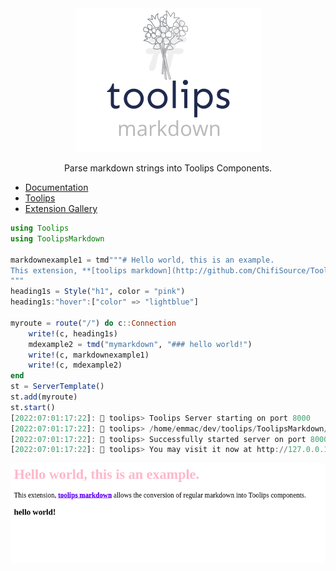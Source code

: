 <div align="center">
<img src = "https://github.com/ChifiSource/image_dump/blob/main/toolips/toolipsmarkdown.png"></img>

Parse markdown strings into Toolips Components.

</div>

- [Documentation]()
- [Toolips](https://github.com/ChifiSource/Toolips.jl)
- [Extension Gallery](https://toolips.app/?page=extensions&selected=markdown)
```julia
using Toolips
using ToolipsMarkdown

markdownexample1 = tmd"""# Hello world, this is an example.
This extension, **[toolips markdown](http://github.com/ChifiSource/ToolipsMarkdown.jl)** allows the conversion of regular markdown into Toolips components.
"""
heading1s = Style("h1", color = "pink")
heading1s:"hover":["color" => "lightblue"]

myroute = route("/") do c::Connection
    write!(c, heading1s)
    mdexample2 = tmd("mymarkdown", "### hello world!")
    write!(c, markdownexample1)
    write!(c, mdexample2)
end
st = ServerTemplate()
st.add(myroute)
st.start()
[2022:07:01:17:22]: 🌷 toolips> Toolips Server starting on port 8000
[2022:07:01:17:22]: 🌷 toolips> /home/emmac/dev/toolips/ToolipsMarkdown/logs/log.txt not in current working directory.
[2022:07:01:17:22]: 🌷 toolips> Successfully started server on port 8000
[2022:07:01:17:22]: 🌷 toolips> You may visit it now at http://127.0.0.1:8000
```
<img src = "https://github.com/ChifiSource/ToolipsMarkdown.jl/blob/main/tgeregergerg.png"></img>
